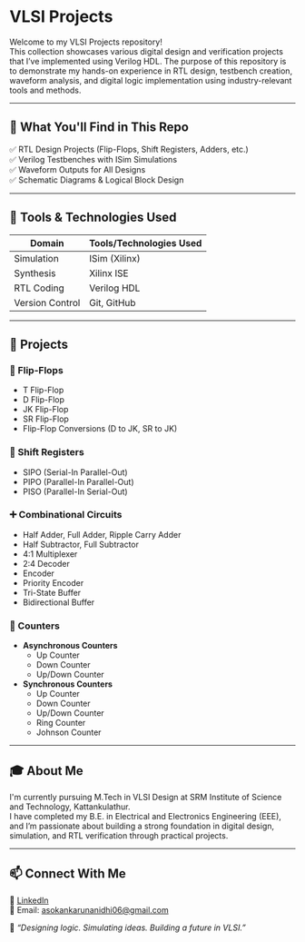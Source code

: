 # VLSI Projects

Welcome to my VLSI Projects repository!  
This collection showcases various digital design and verification projects that I’ve implemented using Verilog HDL. The purpose of this repository is to demonstrate my hands-on experience in RTL design, testbench creation, waveform analysis, and digital logic implementation using industry-relevant tools and methods.

---

## 📌 What You'll Find in This Repo

✅ RTL Design Projects (Flip-Flops, Shift Registers, Adders, etc.)  
✅ Verilog Testbenches with ISim Simulations  
✅ Waveform Outputs for All Designs  
✅ Schematic Diagrams & Logical Block Design

---

## 🧰 Tools & Technologies Used

| Domain       | Tools/Technologies Used       |
|--------------|-------------------------------|
| Simulation    | ISim (Xilinx)                |
| Synthesis     | Xilinx ISE                   |
| RTL Coding    | Verilog HDL                  |
| Version Control | Git, GitHub               |

---

## 🧪 Projects

### 🔁 Flip-Flops  
- T Flip-Flop  
- D Flip-Flop  
- JK Flip-Flop  
- SR Flip-Flop  
- Flip-Flop Conversions (D to JK, SR to JK)

### 🔄 Shift Registers  
- SIPO (Serial-In Parallel-Out)  
- PIPO (Parallel-In Parallel-Out)  
- PISO (Parallel-In Serial-Out)

### ➕ Combinational Circuits  
- Half Adder, Full Adder, Ripple Carry Adder  
- Half Subtractor, Full Subtractor  
- 4:1 Multiplexer  
- 2:4 Decoder  
- Encoder  
- Priority Encoder  
- Tri-State Buffer  
- Bidirectional Buffer  

### 🔢 Counters  
- **Asynchronous Counters**  
  - Up Counter  
  - Down Counter  
  - Up/Down Counter  
- **Synchronous Counters**  
  - Up Counter  
  - Down Counter  
  - Up/Down Counter  
  - Ring Counter  
  - Johnson Counter  

---

## 🎓 About Me

I'm currently pursuing M.Tech in VLSI Design at SRM Institute of Science and Technology, Kattankulathur.  
I have completed my B.E. in Electrical and Electronics Engineering (EEE), and I’m passionate about building a strong foundation in digital design, simulation, and RTL verification through practical projects.

---

## 📫 Connect With Me

🔗 [LinkedIn](#)  
📧 Email: asokankarunanidhi06@gmail.com  

🚀 *“Designing logic. Simulating ideas. Building a future in VLSI.”*

